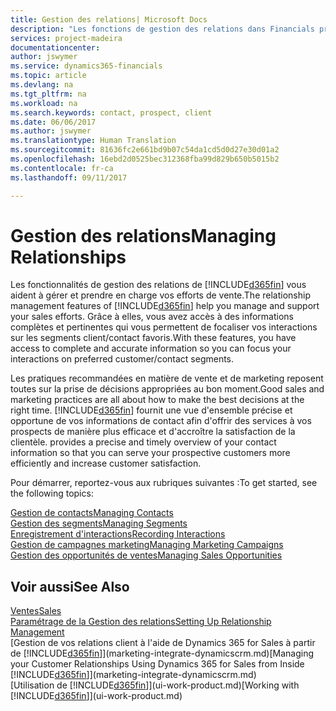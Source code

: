 ```yaml
---
title: Gestion des relations| Microsoft Docs
description: "Les fonctions de gestion des relations dans Financials prennent en charge vos efforts en matière de vente et vous permettent d'accéder à des informations sur les contacts et les prospects afin de pouvoir servir vos clients efficacement."
services: project-madeira
documentationcenter: 
author: jswymer
ms.service: dynamics365-financials
ms.topic: article
ms.devlang: na
ms.tgt_pltfrm: na
ms.workload: na
ms.search.keywords: contact, prospect, client
ms.date: 06/06/2017
ms.author: jswymer
ms.translationtype: Human Translation
ms.sourcegitcommit: 81636fc2e661bd9b07c54da1cd5d0d27e30d01a2
ms.openlocfilehash: 16ebd2d0525bec312368fba99d829b650b5015b2
ms.contentlocale: fr-ca
ms.lasthandoff: 09/11/2017

---
```

# <a name="managing-relationships"></a><span data-ttu-id="3c525-103">Gestion des relations</span><span class="sxs-lookup"><span data-stu-id="3c525-103">Managing Relationships</span></span>
<span data-ttu-id="3c525-104">Les fonctionnalités de gestion des relations de [!INCLUDE[d365fin](includes/d365fin_md.md)] vous aident à gérer et prendre en charge vos efforts de vente.</span><span class="sxs-lookup"><span data-stu-id="3c525-104">The relationship management features of [!INCLUDE[d365fin](includes/d365fin_md.md)] help you manage and support your sales efforts.</span></span> <span data-ttu-id="3c525-105">Grâce à elles, vous avez accès à des informations complètes et pertinentes qui vous permettent de focaliser vos interactions sur les segments client/contact favoris.</span><span class="sxs-lookup"><span data-stu-id="3c525-105">With these features, you have access to complete and accurate information so you can focus your interactions on preferred customer/contact segments.</span></span>

<span data-ttu-id="3c525-106">Les pratiques recommandées en matière de vente et de marketing reposent toutes sur la prise de décisions appropriées au bon moment.</span><span class="sxs-lookup"><span data-stu-id="3c525-106">Good sales and marketing practices are all about how to make the best decisions at the right time.</span></span> [!INCLUDE[d365fin](includes/d365fin_md.md)]<span data-ttu-id="3c525-107"> fournit une vue d'ensemble précise et opportune de vos informations de contact afin d'offrir des services à vos prospects de manière plus efficace et d'accroître la satisfaction de la clientèle.</span><span class="sxs-lookup"><span data-stu-id="3c525-107"> provides a precise and timely overview of your contact information so that you can serve your prospective customers more efficiently and increase customer satisfaction.</span></span>

<span data-ttu-id="3c525-108">Pour démarrer, reportez-vous aux rubriques suivantes :</span><span class="sxs-lookup"><span data-stu-id="3c525-108">To get started, see the following topics:</span></span>

[<span data-ttu-id="3c525-109">Gestion de contacts</span><span class="sxs-lookup"><span data-stu-id="3c525-109">Managing Contacts</span></span>](marketing-contacts.md)  
[<span data-ttu-id="3c525-110">Gestion des segments</span><span class="sxs-lookup"><span data-stu-id="3c525-110">Managing Segments</span></span>](marketing-segments.md)  
[<span data-ttu-id="3c525-111">Enregistrement d'interactions</span><span class="sxs-lookup"><span data-stu-id="3c525-111">Recording Interactions</span></span>](marketing-interactions.md)  
[<span data-ttu-id="3c525-112">Gestion de campagnes marketing</span><span class="sxs-lookup"><span data-stu-id="3c525-112">Managing Marketing Campaigns</span></span>](marketing-campaigns.md)  
[<span data-ttu-id="3c525-113">Gestion des opportunités de ventes</span><span class="sxs-lookup"><span data-stu-id="3c525-113">Managing Sales Opportunities</span></span>](marketing-manage-sales-opportunities.md)

## <a name="see-also"></a><span data-ttu-id="3c525-114">Voir aussi</span><span class="sxs-lookup"><span data-stu-id="3c525-114">See Also</span></span>
[<span data-ttu-id="3c525-115">Ventes</span><span class="sxs-lookup"><span data-stu-id="3c525-115">Sales</span></span>](sales-manage-sales.md)  
[<span data-ttu-id="3c525-116">Paramétrage de la Gestion des relations</span><span class="sxs-lookup"><span data-stu-id="3c525-116">Setting Up Relationship Management</span></span>](marketing-setup-marketing.md)  
<span data-ttu-id="3c525-117">[Gestion de vos relations client à l'aide de Dynamics 365 for Sales à partir de [!INCLUDE[d365fin](includes/d365fin_md.md)]](marketing-integrate-dynamicscrm.md)</span><span class="sxs-lookup"><span data-stu-id="3c525-117">[Managing your Customer Relationships Using Dynamics 365 for Sales from Inside [!INCLUDE[d365fin](includes/d365fin_md.md)]](marketing-integrate-dynamicscrm.md)</span></span>  
<span data-ttu-id="3c525-118">[Utilisation de [!INCLUDE[d365fin](includes/d365fin_md.md)]](ui-work-product.md)</span><span class="sxs-lookup"><span data-stu-id="3c525-118">[Working with [!INCLUDE[d365fin](includes/d365fin_md.md)]](ui-work-product.md)</span></span>  

